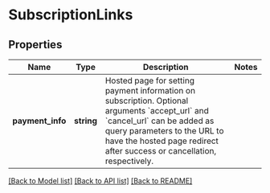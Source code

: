 # SubscriptionLinks

## Properties

 Name             | Type       | Description                                                                                                                                                                                                                                                 | Notes 
------------------|------------|-------------------------------------------------------------------------------------------------------------------------------------------------------------------------------------------------------------------------------------------------------------|-------
 **payment_info** | **string** | Hosted page for setting payment information on subscription. Optional arguments &#x60;accept_url&#x60; and &#x60;cancel_url&#x60; can be added as query parameters to the URL to have the hosted page redirect after success or cancellation, respectively. |

[[Back to Model list]](../../README.md#documentation-for-models) [[Back to API list]](../../README.md#documentation-for-api-endpoints) [[Back to README]](../../README.md)

